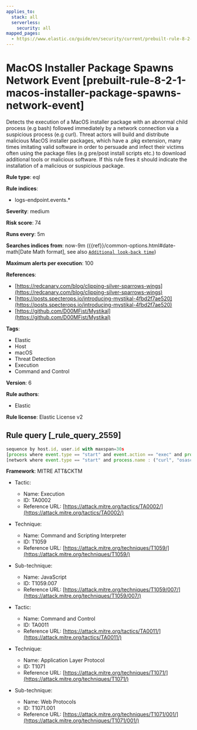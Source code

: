 ```yaml
---
applies_to:
  stack: all
  serverless:
    security: all
mapped_pages:
  - https://www.elastic.co/guide/en/security/current/prebuilt-rule-8-2-1-macos-installer-package-spawns-network-event.html
---
```


# MacOS Installer Package Spawns Network Event [prebuilt-rule-8-2-1-macos-installer-package-spawns-network-event]

Detects the execution of a MacOS installer package with an abnormal child process (e.g bash) followed immediately by a network connection via a suspicious process (e.g curl). Threat actors will build and distribute malicious MacOS installer packages, which have a .pkg extension, many times imitating valid software in order to persuade and infect their victims often using the package files (e.g pre/post install scripts etc.) to download additional tools or malicious software. If this rule fires it should indicate the installation of a malicious or suspicious package.

**Rule type**: eql

**Rule indices**:

* logs-endpoint.events.*

**Severity**: medium

**Risk score**: 74

**Runs every**: 5m

**Searches indices from**: now-9m ({{ref}}/common-options.html#date-math[Date Math format], see also [`Additional look-back time`](docs-content://solutions/security/detect-and-alert/create-detection-rule.md#rule-schedule))

**Maximum alerts per execution**: 100

**References**:

* [https://redcanary.com/blog/clipping-silver-sparrows-wings](https://redcanary.com/blog/clipping-silver-sparrows-wings)
* [https://posts.specterops.io/introducing-mystikal-4fbd2f7ae520](https://posts.specterops.io/introducing-mystikal-4fbd2f7ae520)
* [https://github.com/D00MFist/Mystikal](https://github.com/D00MFist/Mystikal)

**Tags**:

* Elastic
* Host
* macOS
* Threat Detection
* Execution
* Command and Control

**Version**: 6

**Rule authors**:

* Elastic

**Rule license**: Elastic License v2

## Rule query [_rule_query_2559]

```js
sequence by host.id, user.id with maxspan=30s
[process where event.type == "start" and event.action == "exec" and process.parent.name : ("installer", "package_script_service") and process.name : ("bash", "sh", "zsh", "python", "osascript", "tclsh*")]
[network where event.type == "start" and process.name : ("curl", "osascript", "wget", "python")]
```

**Framework**: MITRE ATT&CKTM

* Tactic:

    * Name: Execution
    * ID: TA0002
    * Reference URL: [https://attack.mitre.org/tactics/TA0002/](https://attack.mitre.org/tactics/TA0002/)

* Technique:

    * Name: Command and Scripting Interpreter
    * ID: T1059
    * Reference URL: [https://attack.mitre.org/techniques/T1059/](https://attack.mitre.org/techniques/T1059/)

* Sub-technique:

    * Name: JavaScript
    * ID: T1059.007
    * Reference URL: [https://attack.mitre.org/techniques/T1059/007/](https://attack.mitre.org/techniques/T1059/007/)

* Tactic:

    * Name: Command and Control
    * ID: TA0011
    * Reference URL: [https://attack.mitre.org/tactics/TA0011/](https://attack.mitre.org/tactics/TA0011/)

* Technique:

    * Name: Application Layer Protocol
    * ID: T1071
    * Reference URL: [https://attack.mitre.org/techniques/T1071/](https://attack.mitre.org/techniques/T1071/)

* Sub-technique:

    * Name: Web Protocols
    * ID: T1071.001
    * Reference URL: [https://attack.mitre.org/techniques/T1071/001/](https://attack.mitre.org/techniques/T1071/001/)



